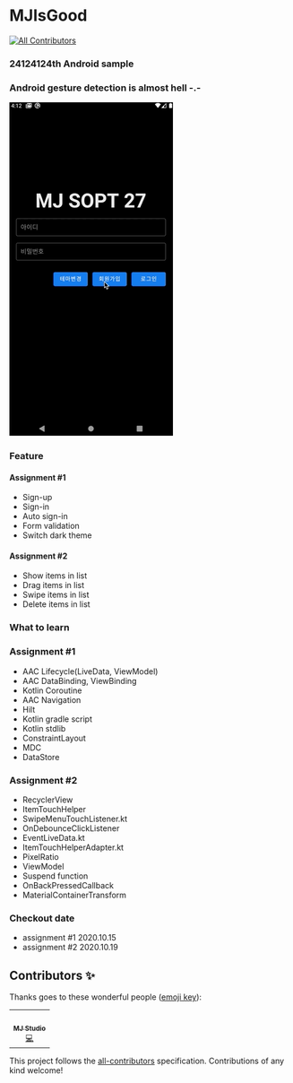 # MJIsGood
<!-- ALL-CONTRIBUTORS-BADGE:START - Do not remove or modify this section -->
[![All Contributors](https://img.shields.io/badge/all_contributors-1-orange.svg?style=flat-square)](#contributors-)
<!-- ALL-CONTRIBUTORS-BADGE:END -->

### 24124124th Android sample

### Android gesture detection is almost hell -.-

<img src="1.gif" />

### Feature

#### Assignment #1
- Sign-up
- Sign-in
- Auto sign-in
- Form validation
- Switch dark theme

#### Assignment #2
- Show items in list
- Drag items in list
- Swipe items in list
- Delete items in list

### What to learn

### Assignment #1
- AAC Lifecycle(LiveData, ViewModel)
- AAC DataBinding, ViewBinding
- Kotlin Coroutine
- AAC Navigation
- Hilt
- Kotlin gradle script
- Kotlin stdlib
- ConstraintLayout
- MDC
- DataStore

### Assignment #2
- RecyclerView
- ItemTouchHelper
- SwipeMenuTouchListener.kt
- OnDebounceClickListener
- EventLiveData.kt
- ItemTouchHelperAdapter.kt
- PixelRatio
- ViewModel
- Suspend function
- OnBackPressedCallback
- MaterialContainerTransform

### Checkout date

- assignment #1 2020.10.15
- assignment #2 2020.10.19

## Contributors ✨

Thanks goes to these wonderful people ([emoji key](https://allcontributors.org/docs/en/emoji-key)):

<!-- ALL-CONTRIBUTORS-LIST:START - Do not remove or modify this section -->
<!-- prettier-ignore-start -->
<!-- markdownlint-disable -->
<table>
  <tr>
    <td align="center"><a href="https://www.mjstudio.net/"><img src="https://avatars0.githubusercontent.com/u/33388801?v=4" width="100px;" alt=""/><br /><sub><b>MJ Studio</b></sub></a><br /><a href="https://github.com/mym0404/MJIsGood/commits?author=mym0404" title="Code">💻</a></td>
  </tr>
</table>

<!-- markdownlint-enable -->
<!-- prettier-ignore-end -->
<!-- ALL-CONTRIBUTORS-LIST:END -->

This project follows the [all-contributors](https://github.com/all-contributors/all-contributors) specification. Contributions of any kind welcome!

